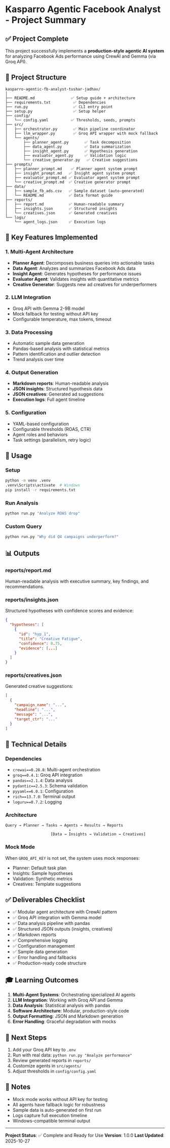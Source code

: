 # Kasparro Agentic Facebook Analyst - Project Summary

## ✅ Project Complete

This project successfully implements a **production-style agentic AI system** for analyzing Facebook Ads performance using CrewAI and Gemma (via Groq API).

## 📁 Project Structure

```
kasparro-agentic-fb-analyst-tushar-jadhav/
│
├── README.md                ✅ Setup guide + architecture
├── requirements.txt          ✅ Dependencies
├── run.py                    ✅ CLI entry point
├── setup.py                  ✅ Setup helper
├── config/
│   └── config.yaml          ✅ Thresholds, seeds, prompts
├── src/
│   ├── orchestrator.py       ✅ Main pipeline coordinator
│   ├── llm_wrapper.py        ✅ Groq API wrapper with mock fallback
│   └── agents/
│       ├── planner_agent.py       ✅ Task decomposition
│       ├── data_agent.py          ✅ Data summarization
│       ├── insight_agent.py       ✅ Hypothesis generation
│       ├── evaluator_agent.py     ✅ Validation logic
│       └── creative_generator.py   ✅ Creative suggestions
├── prompts/
│   ├── planner_prompt.md    ✅ Planner agent system prompt
│   ├── insight_prompt.md   ✅ Insight agent system prompt
│   ├── evaluator_prompt.md ✅ Evaluator agent system prompt
│   └── creative_prompt.md  ✅ Creative generator prompt
├── data/
│   ├── sample_fb_ads.csv   ✅ Sample dataset (auto-generated)
│   └── README.md           ✅ Data format guide
├── reports/
│   ├── report.md           ✅ Human-readable summary
│   ├── insights.json       ✅ Structured insights
│   └── creatives.json      ✅ Generated creatives
└── logs/
    └── agent_logs.json     ✅ Execution logs
```

## 🚀 Key Features Implemented

### 1. Multi-Agent Architecture
- **Planner Agent**: Decomposes business queries into actionable tasks
- **Data Agent**: Analyzes and summarizes Facebook Ads data
- **Insight Agent**: Generates hypotheses for performance issues
- **Evaluator Agent**: Validates insights with quantitative metrics
- **Creative Generator**: Suggests new ad creatives for underperformers

### 2. LLM Integration
- Groq API with Gemma 2-9B model
- Mock fallback for testing without API key
- Configurable temperature, max tokens, timeout

### 3. Data Processing
- Automatic sample data generation
- Pandas-based analysis with statistical metrics
- Pattern identification and outlier detection
- Trend analysis over time

### 4. Output Generation
- **Markdown reports**: Human-readable analysis
- **JSON insights**: Structured hypothesis data
- **JSON creatives**: Generated ad suggestions
- **Execution logs**: Full agent timeline

### 5. Configuration
- YAML-based configuration
- Configurable thresholds (ROAS, CTR)
- Agent roles and behaviors
- Task settings (parallelism, retry logic)

## 🎯 Usage

### Setup
```bash
python -m venv .venv
.venv\Scripts\activate  # Windows
pip install -r requirements.txt
```

### Run Analysis
```bash
python run.py "Analyze ROAS drop"
```

### Custom Query
```bash
python run.py "Why did Q4 campaigns underperform?"
```

## 📊 Outputs

### reports/report.md
Human-readable analysis with executive summary, key findings, and recommendations.

### reports/insights.json
Structured hypotheses with confidence scores and evidence:
```json
{
  "hypotheses": [
    {
      "id": "hyp_1",
      "title": "Creative Fatigue",
      "confidence": 0.75,
      "evidence": [...]
    }
  ]
}
```

### reports/creatives.json
Generated creative suggestions:
```json
[
  {
    "campaign_name": "...",
    "headline": "...",
    "message": "...",
    "target_ctr": "..."
  }
]
```

## 🔧 Technical Details

### Dependencies
- `crewai==0.28.8`: Multi-agent orchestration
- `groq==0.4.1`: Groq API integration
- `pandas==2.1.4`: Data analysis
- `pydantic==2.5.3`: Schema validation
- `pyyaml==6.0.1`: Configuration
- `rich==13.7.0`: Terminal output
- `loguru==0.7.2`: Logging

### Architecture
```
Query → Planner → Tasks → Agents → Results → Reports
                            ↓
                    [Data → Insights → Validation → Creatives]
```

### Mock Mode
When `GROQ_API_KEY` is not set, the system uses mock responses:
- Planner: Default task plan
- Insights: Sample hypotheses
- Validation: Synthetic metrics
- Creatives: Template suggestions

## ✅ Deliverables Checklist

- ✅ Modular agent architecture with CrewAI pattern
- ✅ Groq API integration with Gemma model
- ✅ Data analysis pipeline with pandas
- ✅ Structured JSON outputs (insights, creatives)
- ✅ Markdown reports
- ✅ Comprehensive logging
- ✅ Configuration management
- ✅ Sample data generation
- ✅ Error handling and fallbacks
- ✅ Production-ready code structure

## 🎓 Learning Outcomes

1. **Multi-Agent Systems**: Orchestrating specialized AI agents
2. **LLM Integration**: Working with Groq API and Gemma
3. **Data Analysis**: Statistical analysis with pandas
4. **Software Architecture**: Modular, production-style code
5. **Output Formatting**: JSON and Markdown generation
6. **Error Handling**: Graceful degradation with mocks

## 📝 Next Steps

1. Add your Groq API key to `.env`
2. Run with real data: `python run.py "Analyze performance"`
3. Review generated reports in `reports/`
4. Customize agents in `src/agents/`
5. Adjust thresholds in `config/config.yaml`

## 🤝 Notes

- Mock mode works without API key for testing
- All agents have fallback logic for robustness
- Sample data is auto-generated on first run
- Logs capture full execution timeline
- Windows-compatible terminal output

---

**Project Status**: ✅ Complete and Ready for Use
**Version**: 1.0.0
**Last Updated**: 2025-10-27


